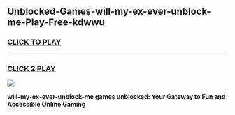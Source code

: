 
## Unblocked-Games-will-my-ex-ever-unblock-me-Play-Free-kdwwu
<h3>
<a href="https://premium76.site?title=will-my-ex-ever-unblock-me&ref=12A">CLICK TO PLAY</a></h3>
<hr>

<h3>
<a href="https://premium76.site?title=will-my-ex-ever-unblock-me&ref=12A">CLICK 2 PLAY</a>
  
</h3>

<a href="https://premium76.site?title=will-my-ex-ever-unblock-me&ref=12A"><img src="https://clearcache.store/games.png"></a>


**will-my-ex-ever-unblock-me games unblocked: Your Gateway to Fun and Accessible Online Gaming**
